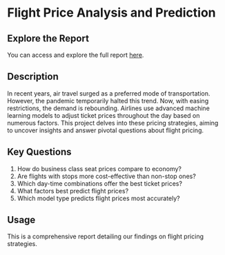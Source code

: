 # Flight Price Analysis and Prediction


## Explore the Report

You can access and explore the full report [here](https://pranavsai-98.github.io/Flight-Price-Analysis-and-Prediction/).


## Description

In recent years, air travel surged as a preferred mode of transportation. However, the pandemic temporarily halted this trend. Now, with easing restrictions, the demand is rebounding. Airlines use advanced machine learning models to adjust ticket prices throughout the day based on numerous factors. This project delves into these pricing strategies, aiming to uncover insights and answer pivotal questions about flight pricing.

## Key Questions

1. How do business class seat prices compare to economy?
2. Are flights with stops more cost-effective than non-stop ones?
3. Which day-time combinations offer the best ticket prices?
4. What factors best predict flight prices?
5. Which model type predicts flight prices most accurately?

## Usage

This is a comprehensive report detailing our findings on flight pricing strategies.
